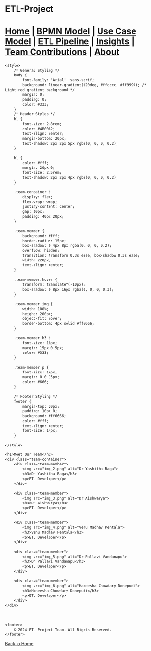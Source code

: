 # ETL-Project

[Home](index.md) | [BPMN Model](bpmn.md) | [Use Case Model](use_case.md) | [ETL Pipeline](etl_pipeline.md) | [Insights](insights.md) | [Team Contributions](team.md) | [About](about.md)
=======



<html lang="en">
<head>
    <meta charset="UTF-8">
    <meta name="viewport" content="width=device-width, initial-scale=1.0">
    

    <style>
        /* General Styling */
        body {
            font-family: 'Arial', sans-serif;
            background: linear-gradient(120deg, #ffcccc, #ff9999); /* Light red gradient background */
            margin: 0;
            padding: 0;
            color: #333;
        }
        /* Header Styles */
        h1 {
            font-size: 2.8rem;
            color: #4B0082;
            text-align: center;
            margin-bottom: 20px;
            text-shadow: 2px 2px 5px rgba(0, 0, 0, 0.2);
        }

        h1 {
            color: #fff;
            margin: 20px 0;
            font-size: 2.5rem;
            text-shadow: 2px 2px 4px rgba(0, 0, 0, 0.2);
        }

        .team-container {
            display: flex;
            flex-wrap: wrap;
            justify-content: center;
            gap: 30px;
            padding: 40px 20px;
        }

        .team-member {
            background: #fff;
            border-radius: 15px;
            box-shadow: 0 4px 8px rgba(0, 0, 0, 0.2);
            overflow: hidden;
            transition: transform 0.3s ease, box-shadow 0.3s ease;
            width: 220px;
            text-align: center;
        }

        .team-member:hover {
            transform: translateY(-10px);
            box-shadow: 0 8px 16px rgba(0, 0, 0, 0.3);
        }

        .team-member img {
            width: 100%;
            height: 200px;
            object-fit: cover;
            border-bottom: 4px solid #ff6666;
        }

        .team-member h3 {
            font-size: 18px;
            margin: 15px 0 5px;
            color: #333;
        }

        .team-member p {
            font-size: 14px;
            margin: 0 0 15px;
            color: #666;
        }

        /* Footer Styling */
        footer {
            margin-top: 20px;
            padding: 10px 0;
            background: #ff6666;
            color: #fff;
            text-align: center;
            font-size: 14px;
        }

    </style>
</head>
<body>

    <h1>Meet Our Team</h1>
    <div class="team-container">
        <div class="team-member">
            <img src="img_2.png" alt="Dr Yashitha Raga">
            <h3>Dr Yashitha Raga</h3>
            <p>ETL Developer</p>
        </div>

        <div class="team-member">
            <img src="img_3.png" alt="Dr Aishwarya">
            <h3>Dr Aishwarya</h3>
            <p>ETL Developer</p>
        </div>

        <div class="team-member">
            <img src="img_4.png" alt="Venu Madhav Pentala">
            <h3>Venu Madhav Pentala</h3>
            <p>ETL Developer</p>
        </div>

        <div class="team-member">
            <img src="img_5.png" alt="Dr Pallavi Vandanapu">
            <h3>Dr Pallavi Vandanapu</h3>
            <p>ETL Developer</p>
        </div>
        
        <div class="team-member">
            <img src="img_6.png" alt="Haneesha Chowdary Donepudi">
            <h3>Haneesha Chowdary Donepudi</h3>
            <p>ETL Developer</p>
        </div>
    </div>



    <footer>
        © 2024 ETL Project Team. All Rights Reserved.
    </footer>

</body>
</html>

[Back to Home](index.md)



 